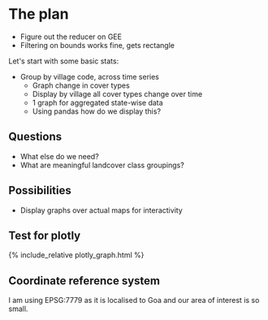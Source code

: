 # The plan

<!--LTeX: enabled=false-->

- Figure out the reducer on GEE
- Filtering on bounds works fine, gets rectangle

Let's start with some basic stats:

- Group by village code, across time series
  - Graph change in cover types
  - Display by village all cover types change over time
  - 1 graph for aggregated state-wise data
  - Using pandas how do we display this?

## Questions

- What else do we need?
- What are meaningful landcover class groupings?

## Possibilities

- Display graphs over actual maps for interactivity

## Test for plotly

{% include_relative plotly_graph.html %}

## Coordinate reference system

I am using EPSG:7779 as it is localised to Goa and our area of interest is so small.
